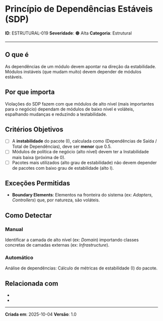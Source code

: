 # Princípio de Dependências Estáveis (SDP)

**ID**: ESTRUTURAL-019
**Severidade**: 🟠 Alta
**Categoria**: Estrutural

---

## O que é

As dependências de um módulo devem apontar na direção da estabilidade. Módulos instáveis (que mudam muito) devem depender de módulos estáveis.

## Por que importa

Violações do SDP fazem com que módulos de alto nível (mais importantes para o negócio) dependam de módulos de baixo nível e voláteis, espalhando mudanças e reduzindo a testabilidade.

## Critérios Objetivos

- [ ] A **instabilidade** do pacote (I), calculada como (Dependências de Saída / Total de Dependências), deve ser **menor** que 0.5.
- [ ] Módulos de política de negócio (alto nível) devem ter a Instabilidade mais baixa (próxima de 0).
- [ ] Pacotes mais utilizados (alto grau de estabilidade) não devem depender de pacotes com baixo grau de estabilidade (alto I).

## Exceções Permitidas

- **Boundary Elements**: Elementos na fronteira do sistema (ex: *Adapters*, *Controllers*) que, por natureza, são voláteis.

## Como Detectar

### Manual
Identificar a camada de alto nível (ex: *Domain*) importando classes concretas de camadas externas (ex: *Infrastructure*).

### Automático
Análise de dependências: Cálculo de métricas de estabilidade (I) do pacote.

## Relacionada com

- [COMPORTAMENTAL-014]: reforça (DIP é o mecanismo principal para aderir ao SDP)
- [ESTRUTURAL-018]: complementa (Estabilidade de Pacotes)

---

**Criada em**: 2025-10-04
**Versão**: 1.0
